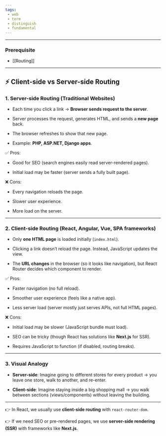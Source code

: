 ```yaml
---
tags: 
 - web
 - term
 - distinguish
 - fundamental
---
```


---
### Prerequisite
- [[Routing]]

---

## ⚡ Client-side vs Server-side Routing

### 1. **Server-side Routing (Traditional Websites)**

- Each time you click a link → **Browser sends request to the server**.
    
- Server processes the request, generates HTML, and sends a **new page** back.
    
- The browser refreshes to show that new page.
    
- Example: **PHP, ASP.NET, Django apps**.
    

✅ Pros:

- Good for SEO (search engines easily read server-rendered pages).
    
- Initial load may be faster (server sends a fully built page).
    

❌ Cons:

- Every navigation reloads the page.
    
- Slower user experience.
    
- More load on the server.
    

---

### 2. **Client-side Routing (React, Angular, Vue, SPA frameworks)**

- Only **one HTML page** is loaded initially (`index.html`).
    
- Clicking a link doesn’t reload the page. Instead, JavaScript updates the view.
    
- The **URL changes** in the browser (so it looks like navigation), but React Router decides which component to render.
    

✅ Pros:

- Faster navigation (no full reload).
    
- Smoother user experience (feels like a native app).
    
- Less server load (server mostly just serves APIs, not full HTML pages).
    

❌ Cons:

- Initial load may be slower (JavaScript bundle must load).
    
- SEO can be tricky (though React has solutions like **Next.js** for SSR).
    
- Requires JavaScript to function (if disabled, routing breaks).
    

---

### 3. **Visual Analogy**

- **Server-side**: Imagine going to different stores for every product → you leave one store, walk to another, and re-enter.
    
- **Client-side**: Imagine staying inside a big shopping mall → you walk between sections (views/components) without leaving the building.
    

---

👉 In React, we usually use **client-side routing** with `react-router-dom`.  

👉 If we need SEO or pre-rendered pages, we use **server-side rendering (SSR)** with frameworks like **Next.js**.